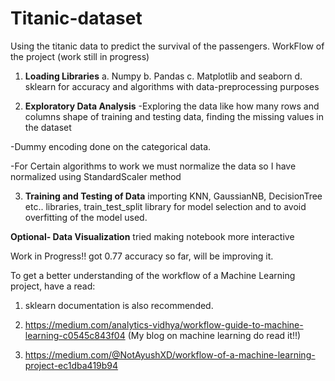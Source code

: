 # Titanic-dataset
Using the titanic data to predict the survival of the passengers.
WorkFlow of the project (work still in progress)

1. **Loading Libraries**
a. Numpy
b. Pandas
c. Matplotlib and seaborn
d. sklearn for accuracy and algorithms with data-preprocessing purposes

2. **Exploratory Data Analysis**
-Exploring the data like how many rows and columns shape of training and testing data, finding the missing values in the dataset

-Dummy encoding done on the categorical data.

-For Certain algorithms to work we must normalize the data so I have normalized using StandardScaler method

3. **Training and Testing of Data**
importing KNN, GaussianNB, DecisionTree etc.. libraries, train_test_split library for model selection and to avoid overfitting of the model used.

**Optional- Data Visualization**
tried making notebook more interactive

Work in Progress!! got 0.77 accuracy so far, will be improving it.


To get a better understanding of the workflow of a Machine Learning project, have a read:

1. sklearn documentation is also recommended.

2. https://medium.com/analytics-vidhya/workflow-guide-to-machine-learning-c0545c843f04 (My blog on machine learning do read it!!)

3. https://medium.com/@NotAyushXD/workflow-of-a-machine-learning-project-ec1dba419b94
